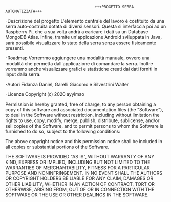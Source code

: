                                           +++PROGETTO SERRA AUTOMATIZZATA+++

-Descrizione del progetto
  L'elemento centrale del lavoro è costituito da una serra auto-costruita dotata di diversi sensori. Questa si interfaccia poi ad
  un Raspberry Pi, che a sua volta andrà a caricare i dati su un Database MongoDB Atlas. Infine, tramite un'appicazione Android 
  sviluppata in Java, sarà possibile visualizzare lo stato della serra senza essere fisicamente presenti.
  
-Roadmap
  Vorremmo aggiungere una modalità manuale, ovvero una modalità che permetta dall'applicazione di comandare la serra. Inoltre
  vorremmo anche visualizzare grafici e statistiche creati dai dati forniti in input dalla serra.
  
-Autori
 Fidanza Daniel, Garelli Giacomo e Silvestrini Walter
 
 -Licenze
  Copyright (c) 2020 ayylmao

  Permission is hereby granted, free of charge, to any person obtaining a copy
  of this software and associated documentation files (the "Software"), to deal
  in the Software without restriction, including without limitation the rights
  to use, copy, modify, merge, publish, distribute, sublicense, and/or sell
  copies of the Software, and to permit persons to whom the Software is
  furnished to do so, subject to the following conditions:

  The above copyright notice and this permission notice shall be included in all
  copies or substantial portions of the Software.

  THE SOFTWARE IS PROVIDED "AS IS", WITHOUT WARRANTY OF ANY KIND, EXPRESS OR
  IMPLIED, INCLUDING BUT NOT LIMITED TO THE WARRANTIES OF MERCHANTABILITY,
  FITNESS FOR A PARTICULAR PURPOSE AND NONINFRINGEMENT. IN NO EVENT SHALL THE
  AUTHORS OR COPYRIGHT HOLDERS BE LIABLE FOR ANY CLAIM, DAMAGES OR OTHER
  LIABILITY, WHETHER IN AN ACTION OF CONTRACT, TORT OR OTHERWISE, ARISING FROM,
  OUT OF OR IN CONNECTION WITH THE SOFTWARE OR THE USE OR OTHER DEALINGS IN THE
  SOFTWARE.
